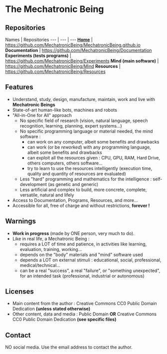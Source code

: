 # The Mechatronic Being

## Repositories
Names | Repositories
--- | --- | ---
[**Home**](https://mechatronicbeing.github.io/) | https://github.com/MechatronicBeing/MechatronicBeing.github.io 
**Documentation** | https://github.com/MechatronicBeing/Documentation 
**Experiments (tests programs)** | https://github.com/MechatronicBeing/Experiments
**Mind (main software)** | https://github.com/MechatronicBeing/Mind
**Resources** | https://github.com/MechatronicBeing/Resources

## Features
- Understand, study, design, manufacture, maintain, work and live with **Mechatronic Beings**
- State-of-art human-like bots, machines and robots
- "All-in-One for All" approach
  - No specific field of research (vision, natural language, speech recognition, learning, planning, expert systems...)
  - No specific programming language or material needed, the mind software :
    - can work on any computer, albeit some benefits and drawbacks
    - can work (or be *reworked*) with any programming language, albeit some benefits and drawbacks
    - can exploit all the resources given : CPU, GPU, RAM, Hard Drive, others computers, others software...
    - try to learn to use the resources intelligently (execution time, quality and quantity of resources are evaluated)
  - Less "hard" programming and mathematics for the intelligence : self-development (as genetic and generic)
  - Less artificial and complex to build, more concrete, complete, versatile, natural and lifely
- Access to Documentation, Programs, Resources, and more...
- Accessible for all, free of charge and without restrictions, **forever !**

## Warnings
- **Work in progress** (made by ONE person, very much to do).
- Like in real life, a Mechatronic Being :
  - requires a LOT of time and patience, in activities like learning, evaluation, training, working...
  - depends on the "body" materials and "mind" software used
  - depends a LOT on external stimuli : educational, social, professional, medical/technical...
  - can be a real "success", a real "failure", or "something unexpected", for an intended task (professional, industrial or autonomous)

## Licenses
- Main content from the author : Creative Commons CC0 Public Domain Dedication **(unless stated otherwise)**
- Other content, data and media : Public Domain **OR** Creative Commons CC0 Public Domain Dedication **(see specific files)**

## Contact
NO social media. Use the email address to contact the author.
